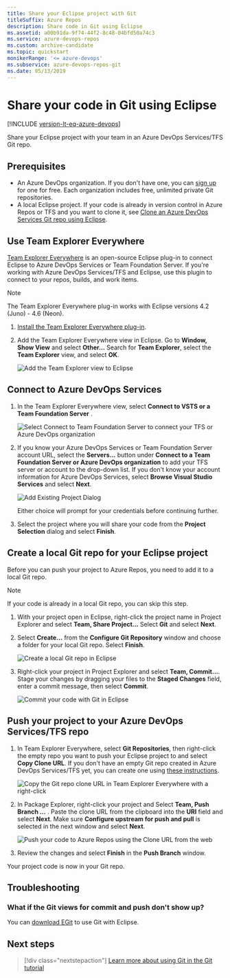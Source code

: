 ```yaml
---
title: Share your Eclipse project with Git
titleSuffix: Azure Repos
description: Share code in Git using Eclipse
ms.assetid: a00b91da-9f74-44f2-8c48-04bfd50a74c3
ms.service: azure-devops-repos
ms.custom: archive-candidate
ms.topic: quickstart
monikerRange: '<= azure-devops'
ms.subservice: azure-devops-repos-git
ms.date: 05/13/2019
---
```



# Share your code in Git using Eclipse

[!INCLUDE [version-lt-eq-azure-devops](../../includes/version-lt-eq-azure-devops.md)]

Share your Eclipse project with your team in an Azure DevOps Services/TFS Git repo.

## Prerequisites

* An Azure DevOps organization. If you don't have one, you can [sign up](../../organizations/accounts/create-organization.md) for one for free. Each organization includes free, unlimited private Git repositories.
* A local Eclipse project. If your code is already in version control in Azure Repos or TFS and you want to clone it, see [Clone an Azure DevOps Services Git repo using Eclipse](/previous-versions/azure/devops/all/java/labs/eclipsegit/).

<a name="git"></a>

## Use Team Explorer Everywhere

[Team Explorer Everywhere](https://github.com/Microsoft/team-explorer-everywhere) is an open-source Eclipse plug-in to connect Eclipse to Azure DevOps Services or Team Foundation Server. If you're working with Azure DevOps Services/TFS and Eclipse, use this plugin to connect to your repos, builds, and work items. 

> [!NOTE]
> The Team Explorer Everywhere plug-in works with Eclipse versions 4.2 (Juno) - 4.6 (Neon).

1. [Install the Team Explorer Everywhere plug-in](/previous-versions/azure/devops/all/java/download-eclipse-plug-in#to-install-team-explorer-everywhere-from-within-eclipse).

2. Add the Team Explorer Everywhere view in Eclipse. Go to **Window, Show View** and select **Other...** Search for **Team Explorer**, select the **Team Explorer** view, and select **OK**.   

   ![Add the Team Explorer view to Eclipse](media/share-your-code-in-git-eclipse/add_team_explorer_to_eclipse.png)

## Connect to Azure DevOps Services

1. In the Team Explorer Everywhere view, select **Connect to VSTS or a Team Foundation Server** . 

   ![Select Connect to Team Foundation Server to connect your TFS or Azure DevOps organization](media/share-your-code-in-git-eclipse/connect_to_vsts_from_tee.png)
   

2. If you know your Azure DevOps Services or Team Foundation Server account URL, select the **Servers...** button under **Connect to a Team Foundation Server or Azure DevOps organization** to add your TFS server or account to the drop-down list. 
   If you don't know your account information for Azure DevOps Services, select **Browse Visual Studio Services** and select **Next**.

   ![Add Existing Project Dialog](media/share-your-code-in-git-eclipse/tee_existing_team_project.png)

   Either choice will prompt for your credentials before continuing further. 

3. Select the project where you will share your code from the **Project Selection** dialog and select **Finish**.

## Create a local Git repo for your Eclipse project

Before you can push your project to Azure Repos, you need to add it to a local Git repo.

> [!NOTE]
> If your code is already in a local Git repo, you can skip this step.

1. With your project open in Eclipse, right-click the project name in Project Explorer and select **Team, Share Project...** Select **Git** and select **Next**. 

2. Select **Create...** from the **Configure Git Repository** window and choose a folder for your local Git repo. Select **Finish**.

    ![Create a local Git repo in Eclipse](media/share-your-code-in-git-eclipse/eclipse_create_repo.png)

3. Right-click your project in Project Explorer and select **Team, Commit...**. Stage your changes by dragging your files to the **Staged Changes** field, enter a commit message, then select **Commit**.

   ![Commit your code with Git in Eclipse](media/share-your-code-in-git-eclipse/commit_files_in_eclipse.png)

## Push your project to your Azure DevOps Services/TFS repo

1. In Team Explorer Everywhere, select **Git Repositories**, then right-click the empty repo you want to push your Eclipse project to and select **Copy Clone URL**. If you don't have an empty Git repo created in Azure DevOps Services/TFS yet, you can create one using [these instructions](create-new-repo.md).

    ![Copy the Git repo clone URL in Team Explorer Everywhere with a right-click](media/share-your-code-in-git-eclipse/tee_copy_clone_url.png)
    
2. In Package Explorer, right-click your project and Select **Team, Push Branch ...** . Paste the clone URL from the clipboard into the **URI** field and select **Next**. Make sure **Configure upstream for push and pull** is selected in the next window and select **Next**.

    ![Push your code to Azure Repos using the Clone URL from the web](media/share-your-code-in-git-eclipse/push_commits_to_team_services.png)
    
3. Review the changes and select **Finish** in the **Push Branch** window.

Your project code is now in your Git repo.

## Troubleshooting

### What if the Git views for commit and push don't show up?

You can [download EGit](https://www.eclipse.org/egit/) to use Git with Eclipse.

## Next steps

> [!div class="nextstepaction"]
> [Learn more about using Git in the Git tutorial](gitworkflow.md)
